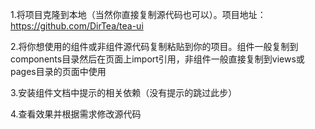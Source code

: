 1.将项目克隆到本地（当然你直接复制源代码也可以）。项目地址：https://github.com/DirTea/tea-ui

2.将你想使用的组件或非组件源代码复制粘贴到你的项目。组件一般复制到components目录然后在页面上import引用，非组件一般直接复制到views或pages目录的页面中使用

3.安装组件文档中提示的相关依赖（没有提示的跳过此步）

4.查看效果并根据需求修改源代码
